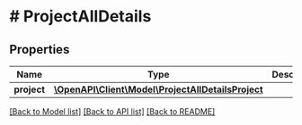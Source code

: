 # # ProjectAllDetails

## Properties

Name | Type | Description | Notes
------------ | ------------- | ------------- | -------------
**project** | [**\OpenAPI\Client\Model\ProjectAllDetailsProject**](ProjectAllDetailsProject.md) |  | [optional]

[[Back to Model list]](../../README.md#models) [[Back to API list]](../../README.md#endpoints) [[Back to README]](../../README.md)
